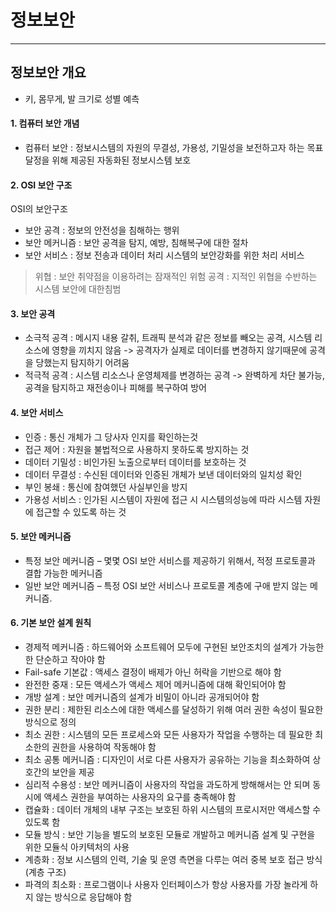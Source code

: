 # 정보보안
------------

## 정보보안 개요
* 키, 몸무게, 발 크기로 성별 예측

#### 1. 컴퓨터 보안 개념

* 컴퓨터 보안 : 정보시스템의 자원의 무결성, 가용성, 기밀성을 보전하고자 하는 목표 달정을 위해 제공된 자동화된 정보시스템 보호


#### 2. OSI 보안 구조

OSI의 보안구조
* 보안 공격 : 정보의 안전성을 침해하는 행위
* 보안 메커니즘 : 보안 공격을 탐지, 예방, 침해복구에 대한 절차
* 보안 서비스 : 정보 전송과 데이터 처리 시스템의 보안강화를 위한 처리 서비스

> 위협 : 보안 취약점을 이용하려는 잠재적인 위험
> 공격 : 지적인 위협을 수반하는 시스템 보안에 대한침범


#### 3. 보안 공격

* 소극적 공격 : 메시지 내용 갈취, 트래픽 분석과 같은 정보를 빼오는 공격, 시스템 리소스에 영향을 끼치지 않음
    -> 공격자가 실제로 데이터를 변경하지 않기때문에 공격을 당했는지 탐지하기 어려움
* 적극적 공격 : 시스템 리소스나 운영체제를 변경하는 공격
    -> 완벽하게 차단 불가능, 공격을 탐지하고 재전송이나 피해를 복구하여 방어

#### 4. 보안 서비스

* 인증 : 통신 개체가 그 당사자 인지를 확인하는것
* 접근 제어 : 자원을 불법적으로 사용하지 못하도록 방지하는 것
* 데이터 기밀성 : 비인가된 노출으로부터 데이터를 보호하는 것
* 데이터 무결성 : 수신된 데이터와 인증된 개체가 보낸 데이터와의 일치성 확인
* 부인 봉쇄 : 통신에 참여했던 사실부인을 방지
* 가용성 서비스 : 인가된 시스템이 자원에 접근 시 시스템의성능에 따라 시스템 자원에 접근할 수 있도록 하는 것


#### 5. 보안 메커니즘

* 특정 보안 메커니즘 – 몇몇 OSI 보안 서비스를 제공하기 위해서, 적정 프로토콜과 결합 가능한 메커니즘
* 일반 보안 메커니즘 – 특정 OSI 보안 서비스나 프로토콜 계층에 구애 받지 않는 메커니즘.


#### 6. 기본 보안 설계 원칙

* 경제적 메커니즘 : 하드웨어와 소프트웨어 모두에 구현된 보안조치의 설계가 가능한 한 단순하고 작아야 함
* Fail-safe 기본값 : 액세스 결정이 배제가 아닌 허락을 기반으로 해야 함
* 완전한 중재 : 모든 액세스가 액세스 제어 메커니즘에 대해 확인되어야 함
* 개방 설계 : 보안 메커니즘의 설계가 비밀이 아니라 공개되어야 함
* 권한 분리 : 제한된 리소스에 대한 액세스를 달성하기 위해 여러 권한 속성이 필요한 방식으로 정의
* 최소 권한 : 시스템의 모든 프로세스와 모든 사용자가 작업을 수행하는 데 필요한 최소한의 권한을 사용하여 작동해야 함
* 최소 공통 메커니즘 : 디자인이 서로 다른 사용자가 공유하는 기능을 최소화하여 상호간의 보안을 제공
* 심리적 수용성 : 보안 메커니즘이 사용자의 작업을 과도하게 방해해서는 안 되며 동시에 액세스 권한을 부여하는 사용자의 요구를 충족해야 함
* 캡슐화 : 데이터 개체의 내부 구조는 보호된 하위 시스템의 프로시저만 액세스할 수 있도록 함
* 모듈 방식 : 보안 기능을 별도의 보호된 모듈로 개발하고 메커니즘 설계 및 구현을 위한 모듈식 아키텍처의 사용
* 계층화 : 정보 시스템의 인력, 기술 및 운영 측면을 다루는 여러 중복 보호 접근 방식(계층 구조)
* 파격의 최소화 : 프로그램이나 사용자 인터페이스가 항상 사용자를 가장 놀라게 하지 않는 방식으로 응답해야 함